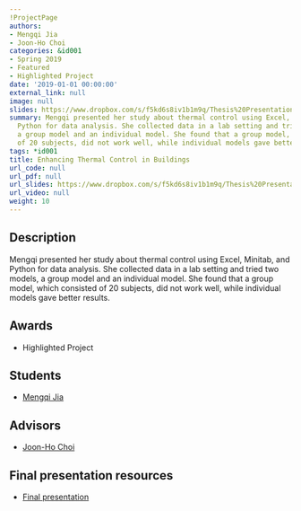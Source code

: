 ```yaml
---
!ProjectPage
authors:
- Mengqi Jia
- Joon-Ho Choi
categories: &id001
- Spring 2019
- Featured
- Highlighted Project
date: '2019-01-01 00:00:00'
external_link: null
image: null
slides: https://www.dropbox.com/s/f5kd6s8iv1b1m9q/Thesis%20Presentation.pptx?dl=0
summary: Mengqi presented her study about thermal control using Excel, Minitab, and
  Python for data analysis. She collected data in a lab setting and tried two models,
  a group model and an individual model. She found that a group model, which consisted
  of 20 subjects, did not work well, while individual models gave better results.
tags: *id001
title: Enhancing Thermal Control in Buildings
url_code: null
url_pdf: null
url_slides: https://www.dropbox.com/s/f5kd6s8iv1b1m9q/Thesis%20Presentation.pptx?dl=0
url_video: null
weight: 10
---
```

## Description

Mengqi presented her study about thermal control using Excel, Minitab, and Python for data analysis. She collected data in a lab setting and tried two models, a group model and an individual model. She found that a group model, which consisted of 20 subjects, did not work well, while individual models gave better results.



## Awards
* Highlighted Project





## Students

* [Mengqi Jia](../../../author/mengqi-jia)

## Advisors

* [Joon-Ho Choi](../../../author/joon-ho-choi)

## Final presentation resources

* [Final presentation](https://www.dropbox.com/s/f5kd6s8iv1b1m9q/Thesis%20Presentation.pptx?dl=0)